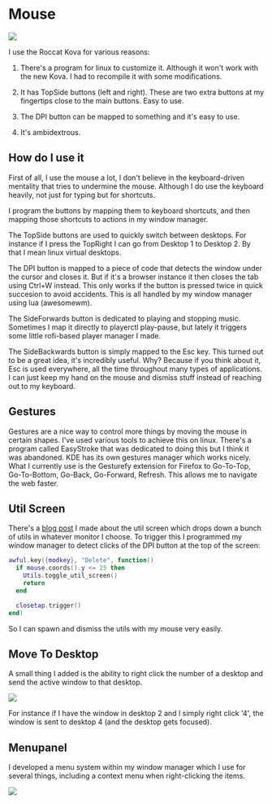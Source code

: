 # Mouse

![](https://i.imgur.com/h6aEPZp.jpg)

I use the Roccat Kova for various reasons:

1) There's a program for linux to customize it.
Although it won't work with the new Kova.
I had to recompile it with some modifications.

2) It has TopSide buttons (left and right). These are two extra buttons at my fingertips close to the main buttons. Easy to use.

3) The DPI button can be mapped to something and it's easy to use.

4) It's ambidextrous.

## How do I use it

First of all, I use the mouse a lot, I don't believe in the keyboard-driven mentality that tries to undermine the mouse. Although I do use the keyboard heavily, not just for typing but for shortcuts.

I program the buttons by mapping them to keyboard shortcuts, and then mapping those shortcuts to actions in my window manager.

The TopSide buttons are used to quickly switch between desktops. For instance if I press the TopRight I can go from Desktop 1 to Desktop 2. By that I mean linux virtual desktops.

The DPI button is mapped to a piece of code that detects the window under the cursor and closes it. But if it's a browser instance it then closes the tab using Ctrl+W instead. This only works if the button is pressed twice in quick succesion to avoid accidents. This is all handled by my window manager using lua (awesomewm).

The SideForwards button is dedicated to playing and stopping music. Sometimes I map it directly to playerctl play-pause, but lately it triggers some little rofi-based player manager I made.

The SideBackwards button is simply mapped to the Esc key.
This turned out to be a great idea, it's incredibly useful. Why? Because if you think about it, Esc is used everywhere, all the time throughout many types of applications. I can just keep my hand on the mouse and dismiss stuff instead of reaching out to my keyboard.

## Gestures

Gestures are a nice way to control more things by moving the mouse in certain shapes. I've used various tools to achieve this on linux. There's a program called EasyStroke that was dedicated to doing this but I think it was abandoned. KDE has its own gestures manager which works nicely. What I currently use is the Gesturefy extension for Firefox to Go-To-Top, Go-To-Bottom, Go-Back, Go-Forward, Refresh. This allows me to navigate the web faster.

## Util Screen

There's a [blog post](https://github.com/madprops/blog/blob/main/util_screen.md) I made about the util screen which drops down a bunch of utils in whatever monitor I choose. To trigger this I programmed my window manager to detect clicks of the DPI button at the top of the screen:

```lua
awful.key({modkey}, "Delete", function()
  if mouse.coords().y <= 25 then
    Utils.toggle_util_screen()
    return
  end

  closetap.trigger()
end)
```

So I can spawn and dismiss the utils with my mouse very easily.

## Move To Desktop

A small thing I added is the ability to right click the number of a desktop and send the active window to that desktop.

![](https://i.imgur.com/OwPtFde.jpg)

For instance if I have the window in desktop 2 and I simply right click '4', the window is sent to desktop 4 (and the desktop gets focused).

## Menupanel

I developed a menu system within my window manager which I use for several things, including a context menu when right-clicking the items.

![](https://i.imgur.com/1LBENZT.jpg)